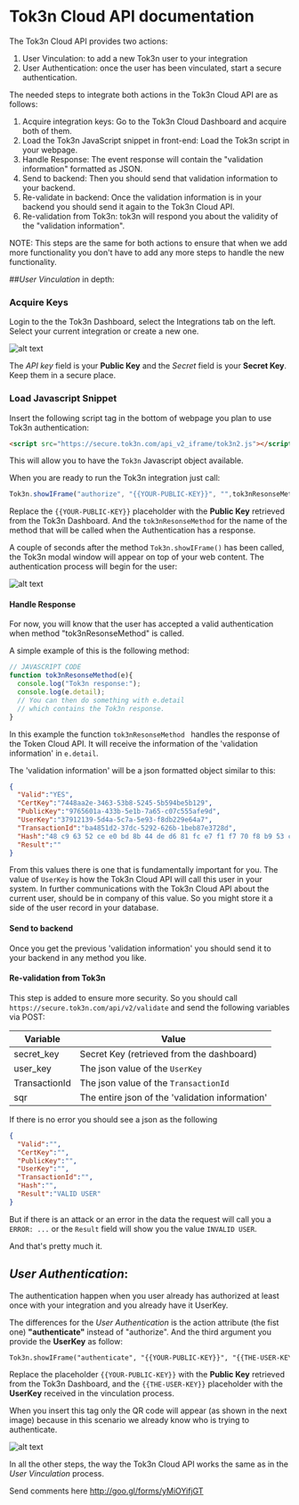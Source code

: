 # Tok3n Cloud API documentation
The Tok3n Cloud API provides two actions:

1. User Vinculation: to add a new Tok3n user to your integration
2. User Authentication: once the user has been vinculated, start a  secure authentication.

The needed steps to integrate both actions in the Tok3n Cloud API are as follows:

1. Acquire integration keys: Go to the Tok3n Cloud Dashboard and acquire both of them.
2. Load the Tok3n JavaScript snippet in front-end: Load the Tok3n script in your webpage.
4. Handle Response: The event response will contain the "validation information" formatted as JSON.
5. Send to backend: Then you should send that validation information to your backend.
6. Re-validate in backend: Once the validation information is in your backend you should send it again to the Tok3n Cloud API.
7. Re-validation from Tok3n: tok3n will respond you about the validity of the "validation information".

NOTE: This steps are the same for both actions to ensure that when we add more functionality you don't have to add any more steps to handle the new functionality.

##*User Vinculation* in depth:
### Acquire Keys

Login to the the Tok3n Dashboard, select the Integrations tab on the left. Select your current integration or create a new one.

![alt text](https://raw.githubusercontent.com/Tok3n/CloudDocumentation/master/API/keys.png "Acquire Keys")

The *API key* field is your **Public Key** and the *Secret* field is your **Secret Key**. Keep them in a secure place.

### Load Javascript Snippet
Insert the following script tag in the bottom of webpage you plan to use Tok3n authentication:

```html
<script src="https://secure.tok3n.com/api_v2_iframe/tok3n2.js"></script>
```

This will allow you to have the `Tok3n` Javascript object available. 

When you are ready to run the Tok3n integration just call:

```javascript
Tok3n.showIFrame("authorize", "{{YOUR-PUBLIC-KEY}}", "",tok3nResonseMethod);
```

Replace the `{{YOUR-PUBLIC-KEY}}` placeholder with the **Public Key** retrieved from the Tok3n Dashboard. And the `tok3nResonseMethod` for the name of the method that will be called when the Authentication has a response.

A couple of seconds after the method `Tok3n.showIFrame()` has been called, the Tok3n modal window will appear on top of your web content. The authentication process will begin for the user:

![alt text](https://raw.githubusercontent.com/Tok3n/CloudDocumentation/master/API/login1.png "Login 1")

#### Handle Response

For now, you will know that the user has accepted a valid authentication when method "tok3nResonseMethod" is called.

A simple example of this is the following method:

```javascript
// JAVASCRIPT CODE
function tok3nResonseMethod(e){
  console.log("Tok3n response:");
  console.log(e.detail);
  // You can then do something with e.detail
  // which contains the Tok3n response.
}

```

In this example the function `tok3nResonseMethod ` handles the response of the Token Cloud API. It will receive the information of the 'validation information' in `e.detail`.

The 'validation information' will be a json formatted object similar to this:

```json
{
  "Valid":"YES",
  "CertKey":"7448aa2e-3463-53b8-5245-5b594be5b129",
  "PublicKey":"9765601a-433b-5e1b-7a65-c07c555afe9d",
  "UserKey":"37912139-5d4a-5c7a-5e93-f8db229e64a7",
  "TransactionId":"ba4851d2-37dc-5292-626b-1beb87e3728d",
  "Hash":"48 c9 63 52 ce e0 bd 8b 44 de d6 81 fc e7 f1 f7 70 f8 b9 53 c2 c8 9a fe d0 9f 0b f8 6b fc aa 93",
  "Result":""
}
```

From this values there is one that is fundamentally important for you. The value of `UserKey` is how the Tok3n Cloud API will call this user in your system. In further communications with the Tok3n Cloud API about the current user, should be in company of this value. So you might store it a side of the user record in your database.

#### Send to backend
Once you get the previous 'validation information' you should send it to your backend in any method you like.

#### Re-validation from Tok3n
This step is added to ensure more security. So you should call 
`https://secure.tok3n.com/api/v2/validate` and send the following variables via POST:

| Variable      | Value                                             | 
| ------------- | ------------------------------------------------- | 
| secret_key    | Secret Key (retrieved from the dashboard)           |
| user_key      | The json value of the `UserKey`                   |
| TransactionId | The json value of the `TransactionId`             |
| sqr           | The entire json of the 'validation information'   |

If there is no error you should see a json as the following

```json
{
  "Valid":"",
  "CertKey":"",
  "PublicKey":"",
  "UserKey":"",
  "TransactionId":"",
  "Hash":"",
  "Result":"VALID USER"
}
```

But if there is an attack or an error in the data the request will call you a `ERROR: ...` or the `Result` field will show you the value `INVALID USER`.

And that's pretty much it. 

## *User Authentication*:
The authentication happen when you user already has authorized at least once with your integration and you already have it UserKey.

The differences for the *User Authentication* is the action attribute (the fist one) **"authenticate"** instead of "authorize". And the third argument you provide the **UserKey** as follow:

```html
Tok3n.showIFrame("authenticate", "{{YOUR-PUBLIC-KEY}}", "{{THE-USER-KEY}}", tok3nResonseMethod);
```

Replace the placeholder `{{YOUR-PUBLIC-KEY}}` with the **Public Key** retrieved from the Tok3n Dashboard, and the `{{THE-USER-KEY}}` placeholder with the **UserKey** received in the vinculation process.

When you insert this tag only the QR code will appear (as shown in the next image) because in this scenario we already know who is trying to authenticate.

![alt text](https://raw.githubusercontent.com/Tok3n/CloudDocumentation/master/API/login2.png "Login 2")

In all the other steps, the way the Tok3n Cloud API works the same as in the *User Vinculation* process.

Send comments here http://goo.gl/forms/yMiOYifjGT
